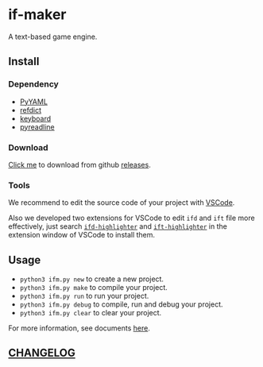 # if-maker

A text-based game engine.

## Install

### Dependency

- [PyYAML](https://pypi.org/project/PyYAML/)
- [refdict](https://pypi.org/project/refdict/)
- [keyboard](https://pypi.org/project/keyboard/)
- [pyreadline](https://pypi.org/project/pyreadline/)

### Download

[Click me](https://github.com/DiscreteTom/if-maker/releases/latest/download/if-maker.zip) to download from github [releases](https://github.com/DiscreteTom/if-maker/releases).

### Tools

We recommend to edit the source code of your project with [VSCode](https://code.visualstudio.com/).

Also we developed two extensions for VSCode to edit `ifd` and `ift` file more effectively, just search [`ifd-highlighter`](https://marketplace.visualstudio.com/items?itemName=DiscreteTom.ifd-highlighter) and [`ift-highlighter`](https://marketplace.visualstudio.com/items?itemName=DiscreteTom.ift-highlighter) in the extension window of VSCode to install them.

## Usage

- `python3 ifm.py new` to create a new project.
- `python3 ifm.py make` to compile your project.
- `python3 ifm.py run` to run your project.
- `python3 ifm.py debug` to compile, run and debug your project.
- `python3 ifm.py clear` to clear your project.

For more information, see documents [here](https://github.com/DiscreteTom/if-maker/tree/master/documents).

## [CHANGELOG](https://github.com/DiscreteTom/if-maker/blob/master/CHANGELOG.md)
